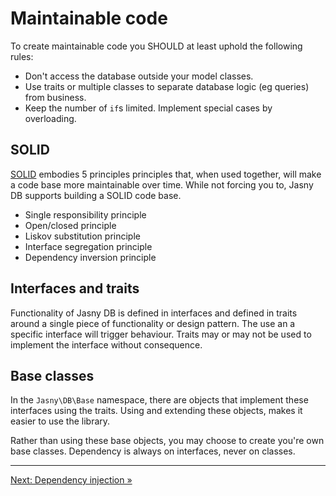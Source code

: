 # Maintainable code

To create maintainable code you SHOULD at least uphold the following rules:

* Don't access the database outside your model classes.
* Use traits or multiple classes to separate database logic (eg queries) from business.
* Keep the number of `if`s limited. Implement special cases by overloading.

## SOLID

[SOLID][] embodies 5 principles principles that, when used together, will make a code base more maintainable over time.
While not forcing you to, Jasny DB supports building a SOLID code base.

* Single responsibility principle
* Open/closed principle
* Liskov substitution principle
* Interface segregation principle
* Dependency inversion principle

## Interfaces and traits

Functionality of Jasny DB is defined in interfaces and defined in traits around a single piece of functionality or
design pattern. The use an a specific interface will trigger behaviour. Traits may or may not be used to implement the
interface without consequence.

## Base classes

In the `Jasny\DB\Base` namespace, there are objects that implement these interfaces using the traits. Using and
extending these objects, makes it easier to use the library.

Rather than using these base objects, you may choose to create you're own base classes. Dependency is always on
interfaces, never on classes.


[SOLID]: http://en.wikipedia.org/wiki/SOLID_(object-oriented_design)

---

[Next: Dependency injection »](introduction/dependency-injection.md)

